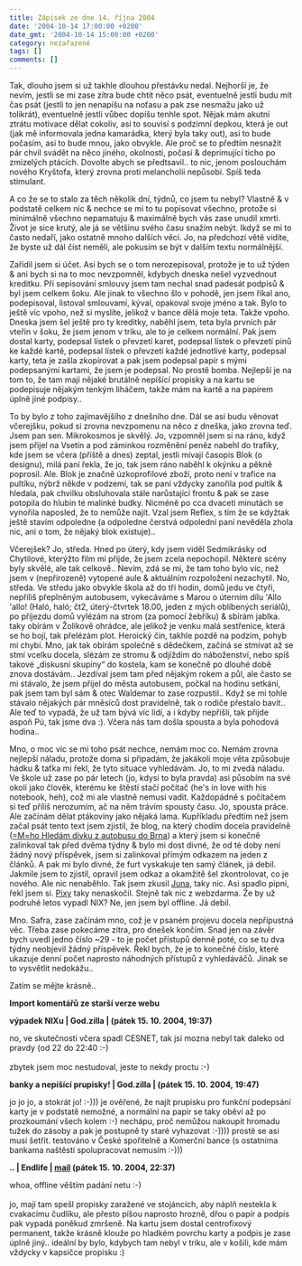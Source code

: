 ```yaml
---
title: Zápisek ze dne 14. října 2004
date: '2004-10-14 17:00:00 +0200'
date_gmt: '2004-10-14 15:00:00 +0200'
category: nezařazené
tags: []
comments: []
---
```

<p>Tak, dlouho jsem si už takhle dlouhou přestávku nedal. Nejhorší je, že nevím, jestli se mi zase zítra  bude chtít něco psát, eventuelně jestli budu mít čas psát (jestli to jen nenapíšu na noťasu a pak zse nesmažu  jako už tolikrát), eventuelně jestli vůbec dopíšu tenhle spot. Nějak mám akutní ztrátu motivace dělat cokoliv,  asi to souvisí s podzimní depkou, která je out (jak mě informovala jedna kamarádka, který byla taky out),  asi to bude počasím, asi to bude mnou, jako obvykle. Ale proč se to předtím nesnažit pár chvil svádět na něco  jiného, okolnosti, počasí &amp; deprimující ticho po zmizelých ptácích. Dovolte abych se předtsavil.. to nic,  jenom poslouchám nového Kryštofa, který zrovna proti melancholii nepůsobí. Spíš teda stimulant.</p>
<p>A co že se to stalo za těch několik dní, týdnů, co jsem tu nebyl? Vlastně &amp; v podstatě celkem nic  &amp; nechce se mi to tu popisovat všechno, protože si minimálně všechno nepamatuju &amp; maximálně bych vás  zase unudil xmrti. Život je sice krutý, ale já se většinu svého času snažím nebýt. Ikdyž se mi to často  nedaří, jako ostatně mnoho dalších věcí. Jo, na předchozí větě vidíte, že byste už dál číst neměli, ale  pokusím se být v dalším textu normálnější.</p>
<p>Zařídil jsem si účet. Asi bych se o tom nerozepisoval, protože je to už týden &amp; ani bych si na to  moc nevzpomněl, kdybych dneska nešel vyzvednout kreditku. Při sepisování smlouvy jsem tam nechal snad padesát  podpisů &amp; byl jsem celkem šoku. Ale jinak to všechno šlo v pohodě, jen jsem říkal ano, podepisoval, listoval  smlouvami, kýval, opakoval svoje jméno a tak. Bylo to ještě víc vpoho, než si myslíte, jelikož v bance dělá  moje teta. Takže vpoho. Dneska jsem šel ještě pro ty kreditky, naběhl jsem, teta byla prvních pár vteřin v šoku,  že jsem jenom v triku, ale to je celkem normální. Pak jsem dostal karty, podepsal lístek o převzetí karet,  podepsal lístek o převzetí pinů ke každé kartě, podepsal lístek o převzetí každé jednotlivé karty,  podepsal karty, teta je zašla zkopírovat a pak jsem podepsal papír s mými podepsanými kartami, že jsem  je podepsal. No prostě bomba. Nejlepší je na tom to, že tam mají nějaké brutálně nepíšící propisky a na kartu  se podepisuje nějakým tenkým liháčem, takže mám na kartě a na papírem úplně jiné podpisy..</p>
<p>To by bylo z toho zajímavějšího z dnešního dne. Dál se asi budu věnovat včerejšku, pokud si zrovna nevzpomenu  na něco z dneška, jako zrovna teď. Jsem pan sen. Mikrokosmos je skvělý. Jo, vzpomněl jsem si na ráno,  když jsem přijel na Vsetín a pod záminkou rozměnění peněz nabehl do trafiky, kde jsem se včera (příště a dnes)  zeptal, jestli mívají časopis Blok (o designu), milá paní řekla, že jo, tak jsem ráno naběhl k okýnku a pěkně poprosil.  Ale. Blok je značně úzkoprofilové zboží, proto není v trafice na pultíku, nýbrž někde v podzemí, tak se paní  vždycky zanořila pod pultík &amp; hledala, pak chvilku obsluhovala stále narůstající frontu &amp; pak se zase potopila  do hlubin té malinké budky. Nicméně po cca dvaceti minutách se vynořila naposled, že to nemůže najít. Vzal jsem  Reflex, s tím že se kdyžtak ještě stavím odpoledne (a odpoledne čerstvá odpolední paní nevěděla zhola nic, ani o tom,  že nějaký blok existuje)..</p>
<p>Včerejšek? Jo, středa. Hned po úterý, kdy jsem viděl Sedmikrásky od Chytilové, kterýžto film mi přijde,  že jsem zcela nepochopil. Některé scény byly skvělé, ale tak celkově.. Nevím, zdá se mi, že tam toho bylo víc,  než jsem v (nepřirozeně) vytopené aule &amp; aktuálním rozpoložení nezachytil. No, středa. Ve středu jako obvykle  škola až do tří hodin, domů jedu ve čtyři, nepříliš přeplněným autobusem, vykecáváme s Marou o úterním dílu  'Allo 'allo! (Haló, haló; čt2, úterý-čtvrtek 18.00, jeden z mých oblíbených seriálů), po příjezdu domů  vylézám na strom (za pomocí žebříku) &amp; sbírám jablka. taky obírám v Žolikově ohrádce, ale jelikož je venku  malá sestřenice, která se ho bojí, tak přelézám plot. Heroický čin, takhle pozdě na podzim, pohyb mi chybí.  Mno, jak tak obírám společně s dědečkem, začíná se stmívat až se stmí vcelku docela, slézám ze stromu &amp; odjíždím  do náboženství, nebo spíš takové &bdquo;diskusní skupiny&ldquo; do kostela, kam se konečně po dlouhé době  znova dostávám.. Jezdíval jsem tam před nějakým rokem a půl, ale často se mi stávalo, že jsem přijel do města autobusem,  počkal na hodinu setkání, pak jsem tam byl sám &amp; otec Waldemar to zase rozpustil.. Když se mi tohle stávalo  nějakých pár mněsíců dost pravidelně, tak o rodiče přestalo bavit.. Ale teď to vypadá, že už tam bývá víc lidí,  a i kdyby nepřišli, tak přijde aspoň Pú, tak jsme dva :). Včera nás tam došla spousta a byla pohodová hodina..</p>
<p>Mno, o moc víc se mi toho psát nechce, nemám moc co. Nemám zrovna nejlepší náladu, protože doma si připadám,  že jakákoli moje věta způsobuje hádku &amp; taťka mi řekl, že tyto situace vyhledávám. Jo, to mi zvedá náladu.  Ve škole už zase po pár letech (jo, kdysi to byla pravda) asi působím na své okolí jako člověk, kterému ke štěstí  stačí počítač (he's in love with his notebook, heh), což mi ale vlastně nemusí vadit. Každopádně s počítačem  si teď příliš nerozumím, ač na něm trávím spousty času. Jo, spousta práce. Ale začínám dělat ptákoviny jako nějaká  lama. Kupříkladu předtím než jsem začal psát tento text jsem zjistil, že blog, na který chodím docela pravidelně  (<a href="https://www.hledamdivkuzautobusudobrna.com/">=M=ho Hledám dívku z autobusu do Brna</a>) a který jsem si konečně zalinkoval tak před dvěma  týdny &amp; bylo mi dost divné, že od té doby není žádný nový příspěvek, jsem si zalinkoval přímým odkazem na jeden  z článků. A pak mi bylo divné, že furt vyskakuje ten samý článek, já debil. Jakmile jsem to zjistil, opravil jsem  odkaz a okamžitě šel zkontrolovat, co je nového. Ale nic nenaběhlo. Tak jsem zkusil  <a href="https://reality-show.net">Juna</a>, taky nic. Asi spadlo pipni, řekl jsem si. <a href="https://pixy.cz">Pixy</a>  taky nenaskočil. Stejně tak nic z webzdarma. Že by už podruhé letos vypadl NIX? Ne, jen jsem byl offline. Já debil.</p>
<p>Mno. Safra, zase začínám mno, což je v psaném projevu docela nepřípustná věc. Třeba zase pokecáme zítra,  pro dnešek končím. Snad jen na závěr bych uvedl jedno číslo ~29 - to je počet přístupů denně poté, co se tu  dva týdny neobjevil žádný příspěvek. Řekl bych, že je to konečné číslo, které ukazuje denní počet naprosto náhodných  přístupů z vyhledáváčů. Jinak se to vysvětlit nedokážu..</p>
<p>Zatím se mějte krásně..</p>
<div class="import-komentaru">
<p><strong>Import komentářů ze starší verze webu</strong></p>
<div class="comment">
<p style="font-weight:bold"><span class="compredmet">výpadek NIXu</span> | <span class="comname">God.zilla</span> | (pátek&nbsp;15.&nbsp;10.&nbsp;2004,&nbsp;19:37)</p>
<p>no, ve skutečnosti včera spadl CESNET, tak jsi mozna nebyl tak daleko od pravdy (od 22 do 22:40 :-) <br>  <br> zbytek jsem moc nestudoval, jeste to nekdy proctu :-) </p>
</div>
<div class="comment">
<p style="font-weight:bold"><span class="compredmet">banky a nepíšící prupisky!</span> | <span class="comname">God.zilla</span> | (pátek&nbsp;15.&nbsp;10.&nbsp;2004,&nbsp;19:47)</p>
<p>jo jo jo, a stokrát jo! :-))) je ověřené, že najít prupisku pro funkční podepsání karty je v podstatě nemožné, a normální na papír se taky oběví až po prozkoumání všech kolem :-) nechápu, proč nemůžou nakoupit hromadu tužek do zásoby a pak je postupně ty staré vyhazovat :-)))) prostě se asi musí šetřit. testováno v České spořitelně a Komerční bance (s ostatníma bankama naštěstí spolupracovat nemusím :-))) </p>
</div>
<div class="comment">
<p style="font-weight:bold"><span class="compredmet">..</span> | <span class="comname">Endlife</span> |  <a href="mailto:jan.martinek@post.cz">mail</a> (pátek&nbsp;15.&nbsp;10.&nbsp;2004,&nbsp;22:37)</p>
<p>whoa, offline věštím padání netu :-) <br>  <br> jo, mají tam spešl propisky zaražené ve stojáncích, aby náplň nestekla k cvakacímu čudlíku, ale přesto píšou naprosto hrozně, dřou o papír a podpis pak vypadá poněkud zmršeně. Na kartu jsem dostal centrofixový permanent, takže krásně klouže po hladkém povrchu karty a podpis je zase úplně jiný.. ideální by bylo, kdybych tam nebyl v triku, ale v košili, kde mám vždycky v kapsičce propisku :) </p>
</div>
</div>
